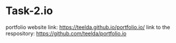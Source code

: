# Task-2.io
portfolio website link: https://teelda.github.io/portfolio.io/
link to the respository: https://github.com/teelda/portfolio.io
